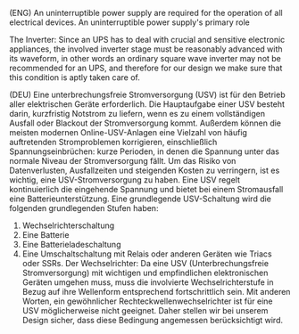 (ENG) An uninterruptible power supply are  required for the operation of all electrical devices. An uninterruptible power supply's primary role 



The Inverter: Since an UPS has to deal with crucial and sensitive electronic appliances, the involved inverter stage must be reasonably advanced with its waveform, in other words an ordinary square wave inverter may not be recommended for an UPS, and therefore for our design we make sure that this condition is aptly taken care of.

(DEU) Eine unterbrechungsfreie Stromversorgung (USV) ist für den Betrieb aller elektrischen Geräte erforderlich. Die Hauptaufgabe einer USV besteht darin, kurzfristig Notstrom zu liefern, wenn es zu einem vollständigen Ausfall oder Blackout der Stromversorgung kommt. Außerdem können die meisten modernen Online-USV-Anlagen eine Vielzahl von häufig auftretenden Stromproblemen korrigieren, einschließlich Spannungseinbrüchen: kurze Perioden, in denen die Spannung unter das normale Niveau der Stromversorgung fällt.  Um das Risiko von Datenverlusten, Ausfallzeiten und steigenden Kosten zu verringern, ist es wichtig, eine USV-Stromversorgung zu haben. Eine USV regelt kontinuierlich die eingehende Spannung und bietet bei einem Stromausfall eine Batterieunterstützung. Eine grundlegende USV-Schaltung wird die folgenden grundlegenden Stufen haben:

1) Wechselrichterschaltung
2) Eine Batterie
3) Eine Batterieladeschaltung
4) Eine Umschaltschaltung mit Relais oder anderen Geräten wie Triacs oder SSRs.
Der Wechselrichter: Da eine USV (Unterbrechungsfreie Stromversorgung) mit wichtigen und empfindlichen elektronischen Geräten umgehen muss, muss die involvierte Wechselrichterstufe in Bezug auf ihre Wellenform entsprechend fortschrittlich sein. Mit anderen Worten, ein gewöhnlicher Rechteckwellenwechselrichter ist für eine USV möglicherweise nicht geeignet.  Daher stellen wir bei unserem Design sicher, dass diese Bedingung angemessen berücksichtigt wird.
